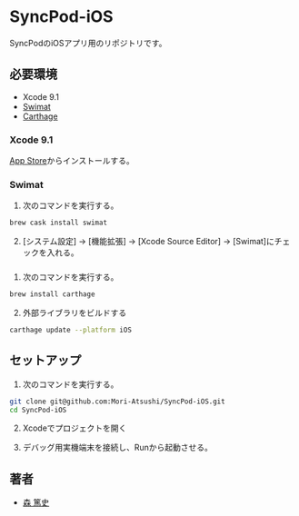 # SyncPod-iOS
SyncPodのiOSアプリ用のリポジトリです。

## 必要環境
* Xcode 9.1
* [Swimat](https://github.com/Jintin/Swimat)
* [Carthage](https://github.com/Carthage/Carthage)

### Xcode 9.1
[App Store](https://itunes.apple.com/jp/app/xcode/id497799835?mt=12)からインストールする。

### Swimat
1. 次のコマンドを実行する。
```sh
brew cask install swimat
```

2. [システム設定] -> [機能拡張] -> [Xcode Source Editor] -> [Swimat]にチェックを入れる。

### 
1. 次のコマンドを実行する。
```sh
brew install carthage
```

2. 外部ライブラリをビルドする
```sh
carthage update --platform iOS
```

## セットアップ
1. 次のコマンドを実行する。
```sh
git clone git@github.com:Mori-Atsushi/SyncPod-iOS.git
cd SyncPod-iOS
```

2. Xcodeでプロジェクトを開く

3. デバッグ用実機端末を接続し、Runから起動させる。

## 著者
* [森 篤史](@Mori-Atsushi)
